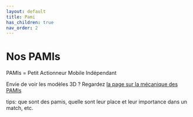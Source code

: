 ```yaml
---
layout: default
title: Pami
has_children: true
nav_order: 2
---
```


# Nos PAMIs
PAMIs = Petit Actionneur Mobile Indépendant

Envie de voir les modèles 3D ? Regardez [la page sur la mécanique des PAMIs](./Meca/Meca.html)

tips: que sont des pamis, quelle sont leur place et leur importance dans un match, etc.